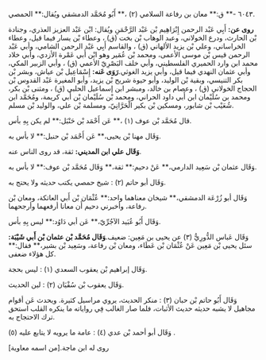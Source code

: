 ٦٠٤٣ -** ق:** معان بن رفاعة السلامي (٢) ،** أَبُو مُحَمَّد الدمشقي ويُقال:** الحمصي.

**روى عن:** أَبِي عَبْد الرحمن إِبْرَاهِيم بْن عَبْد الرَّحْمَنِ ويُقال: ابْن عَبْد العزيز العذري، وجنادة بْن الحارث، ودرع الخولاني، وعبد الوهاب بْن بخت (ق) ، وعطاء بْن يسار فيما قيل، وعطاء الخراساني، وعلي بْن يزيد الألهاني (ق) ، والقاسم أَبِي عَبْد الرحمن الشامي، وأبي عَبْد الرحمن قيس بْن موسى الأعمى، ومحمد بْن عُمَير وهو ابْن أَبي عَمْرة الأزدي، وأبي خلاد محمد ابن وارد الحميري الفلسطيني، وأبي خلف البَصْرِيّ الأعمي (ق) ، وأبي الزبير المكي، وأبي عثمان النهدي فيما قيل، وأبي يزيد الغوثي.**رَوَى عَنه:** إِسْمَاعِيل بْن عياش، وبشر بْن بكر التنيسي، وبقية بْن الوليد، وأبو حيوة شريح بْن يزيد، وأبو المغيرة عَبْد القدوس بْن الحجاج الخولاني (ق) ، وعصام بن خالد، ومبشر ابن إسماعيل الحلبي (ق) ، ومثنى بْن بكر، ومحمد بن سُلَيْمان ابن أَبي داود الحراني، ومحمد بْن سُلَيْمان بْن أَبي كريمة، ومُحَمَّد ابن شُعَيْب بْن شابور، ومسكين بْن بكير الْحَرَّانِيّ، ومسلمة بْن علي، والوليد بْن مسلم.

قال مُحَمَّد بْن عوف (١) ،** عَن أَحْمَد بْن حَنْبَل:** لم يكن بِهِ بأس.

وَقَال مهنا بْن يحيى،** عَن أَحْمَد بْن حنبل:** لا بأس به.

**وَقَال علي ابن المديني:** ثقة، قد روى الناس عنه.

وَقَال عثمان بْن سَعِيد الدارمي،** عَنْ دحيم:** ثقة،** وَقَال مُحَمَّد بْن عوف:** لا بأس به.

وَقَال أبو حاتم (٢) : شيخ حمصي يكتب حديثه ولا يحتج به.

وَقَال أبو زُرْعَة الدمشقي،** شيخان معناهما واحد:** عُثْمَان بْن أَبي العاتكة، ومعان بْن رفاعة، وأخبرني دحيم أَن معانا أرفعهما وأرجحهما.

وَقَال أَبُو عُبَيد الآجُرِّيّ،** عَن أبي دَاوُد:** ليس بِهِ بأس.

وَقَال عَباس الدُّورِيُّ (٣) عن يحيى بن مَعِين: ضعيف.**وَقَال مُحَمَّد بْن عثمان بْن أَبي شَيْبَة:** سئل يحيى بْن مَعِين عَنْ عُثْمَان بْن عَطَاء، ومعان بْن رفاعة، وسَعِيد بْن بشير،** فقال:** كل هؤلاء ضعفى.

وَقَال إبراهيم بْن يعقوب السعدي (١) : ليس بحجة.

وَقَال يعقوب بْن سُفْيَان (٢) : لين الحديث.

وَقَال أَبُو حاتم بْن حبان (٣) : منكر الحديث، يروي مراسيل كثيرة. ويحدث عَن أقوام مجاهيل لا يشبه حديثه حديث الأثبات، فلما صار الغالب فِي رواياته ما ينكره القلب استحق ترك الاحتجاج به.

وَقَال أبو أحمد بْن عدي (٤) : عامة ما يرويه لا يتابع عليه (٥) .

روى له ابن ماجة.[من اسمه معاوية]